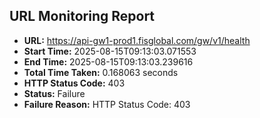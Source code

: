 ## URL Monitoring Report

- **URL:** https://api-gw1-prod1.fisglobal.com/gw/v1/health
- **Start Time:** 2025-08-15T09:13:03.071553
- **End Time:** 2025-08-15T09:13:03.239616
- **Total Time Taken:** 0.168063 seconds
- **HTTP Status Code:** 403
- **Status:** Failure
- **Failure Reason:** HTTP Status Code: 403
